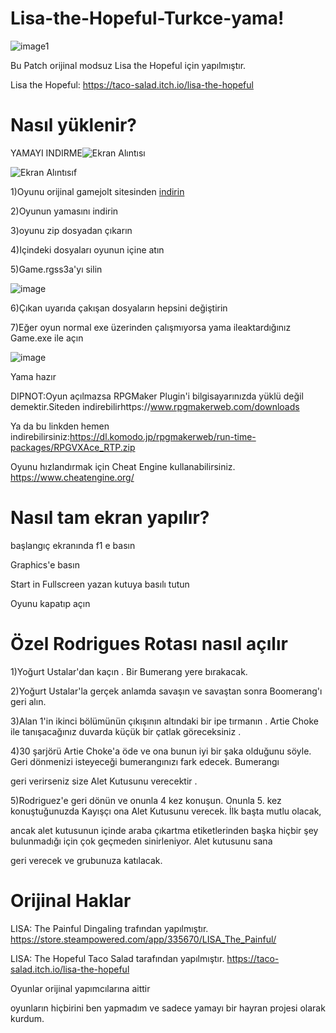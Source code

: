 # Lisa-the-Hopeful-Turkce-yama!
![image1](https://github.com/BeytullahEvmek/Lisa-the-Hopeful-Turkce-yama/assets/130393344/f2b952a7-a894-4d2b-9a3b-8d15486e952a)


Bu Patch orijinal modsuz Lisa the Hopeful için yapılmıştır.

Lisa the Hopeful: https://taco-salad.itch.io/lisa-the-hopeful

# Nasıl yüklenir?

YAMAYI INDIRME![Ekran Alıntısı](https://github.com/BeytullahEvmek/Lisa-the-Hopeful-Turkce-yama/assets/130393344/23541f5b-bb8b-46f2-921f-f2d2cd2b3f61)

![Ekran Alıntısıf](https://github.com/BeytullahEvmek/Lisa-the-Hopeful-Turkce-yama/assets/130393344/ba4e91fa-3b42-4592-baaa-b510b7d7d408)


1)Oyunu orijinal gamejolt sitesinden [indirin](https://taco-salad.itch.io/lisa-the-hopeful)

2)Oyunun yamasını indirin

3)oyunu zip dosyadan çıkarın

4)Içindeki dosyaları oyunun içine atın

5)Game.rgss3a'yı silin

![image](https://github.com/BeytullahEvmek/Lisa-the-Hopeful-Turkce-yama/assets/130393344/8309ac9c-3f72-4419-a2dc-2ba019281aa8)

6)Çıkan uyarıda çakışan dosyaların hepsini değiştirin

7)Eğer oyun normal exe üzerinden çalışmıyorsa yama ileaktardığınız Game.exe ile açın

![image](https://github.com/BeytullahEvmek/Lisa-the-Hopeful-Turkce-yama/assets/130393344/f6ed355c-80da-4bb1-92b8-e17d3cec2296)

Yama hazır

DIPNOT:Oyun açılmazsa RPGMaker Plugin'i bilgisayarınızda yüklü değil demektir.Siteden indirebilirhttps://www.rpgmakerweb.com/downloads

Ya da bu linkden hemen indirebilirsiniz:https://dl.komodo.jp/rpgmakerweb/run-time-packages/RPGVXAce_RTP.zip

Oyunu hızlandırmak için Cheat Engine kullanabilirsiniz. https://www.cheatengine.org/

# Nasıl tam ekran yapılır?
başlangıç ekranında f1 e basın

Graphics'e basın

Start in Fullscreen yazan kutuya basılı tutun

Oyunu kapatıp açın
# Özel Rodrigues Rotası nasıl açılır
1)Yoğurt Ustalar'dan kaçın . Bir Bumerang yere bırakacak.

2)Yoğurt Ustalar'la gerçek anlamda savaşın ve savaştan sonra Boomerang'ı geri alın.

3)Alan 1'in ikinci bölümünün çıkışının altındaki bir ipe tırmanın . Artie Choke ile tanışacağınız duvarda küçük bir çatlak göreceksiniz .

4)30 şarjörü Artie Choke'a öde ve ona bunun iyi bir şaka olduğunu söyle. Geri dönmenizi isteyeceği bumerangınızı fark edecek. Bumerangı 

geri verirseniz size Alet Kutusunu verecektir .

5)Rodriguez'e geri dönün ve onunla 4 kez konuşun. Onunla 5. kez konuştuğunuzda Kayışçı ona Alet Kutusunu verecek. İlk başta mutlu olacak, 

ancak alet kutusunun içinde araba çıkartma etiketlerinden başka hiçbir şey bulunmadığı için çok geçmeden sinirleniyor. Alet kutusunu sana 

geri verecek ve grubunuza katılacak.

# Orijinal Haklar
LISA: The Painful Dingaling trafından yapılmıştır.                               https://store.steampowered.com/app/335670/LISA_The_Painful/

LISA: The Hopeful Taco Salad tarafından yapılmıştır.
https://taco-salad.itch.io/lisa-the-hopeful

Oyunlar orijinal yapımcılarına aittir                                          

oyunların hiçbirini ben yapmadım ve sadece yamayı bir hayran projesi olarak kurdum. 
